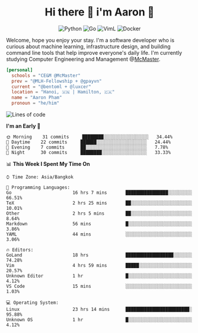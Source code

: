 <h1 align="center">Hi there 👋 i'm Aaron 🐍</h1>

<p align="center">
    <img alt="Python" src="https://img.shields.io/badge/-Python-blue?style=flat-square&logo=python&logoColor=white" />
    <img alt="Go" src="https://img.shields.io/badge/-Golang-46a2f1?style=flat-square&logo=go&logoColor=white" />
    <img alt="VimL" src="https://img.shields.io/badge/-VimL-66d124?style=flat-square&logo=vim&logoColor=white" />
    <img alt="Docker" src="https://img.shields.io/badge/-Docker-1bd7de?style=flat-square&logo=docker&logoColor=white" />
</p>

Welcome, hope you enjoy your stay. I'm a software developer who is curious about machine learning, infrastructure design, and building command line tools that help improve everyone's daily life. I'm currently studying Computer Engineering and Management @[McMaster](https://www.mcmaster.ca/).

```toml
[personal]
  schools = "CE&M @McMaster"
  prev = "@MLH-Fellowship + @gpayvn"
  current = "@bentoml + @luxcer"
  location = "Hanoi, 🇻🇳 | Hamilton, 🇨🇦"
  name = "Aaron Pham"
  pronoun = "he/him"
```


<!--START_SECTION:waka-->
![Lines of code](https://img.shields.io/badge/From%20Hello%20World%20I%27ve%20Written-768839%20lines%20of%20code-blue)

**I'm an Early 🐤** 

```text
🌞 Morning    31 commits     ████████░░░░░░░░░░░░░░░░░   34.44% 
🌆 Daytime    22 commits     ██████░░░░░░░░░░░░░░░░░░░   24.44% 
🌃 Evening    7 commits      ██░░░░░░░░░░░░░░░░░░░░░░░   7.78% 
🌙 Night      30 commits     ████████░░░░░░░░░░░░░░░░░   33.33%

```


📊 **This Week I Spent My Time On** 

```text
⌚︎ Time Zone: Asia/Bangkok

💬 Programming Languages: 
Go                       16 hrs 7 mins       ████████████████░░░░░░░░░   66.51% 
TeX                      2 hrs 25 mins       ██░░░░░░░░░░░░░░░░░░░░░░░   10.01% 
Other                    2 hrs 5 mins        ██░░░░░░░░░░░░░░░░░░░░░░░   8.64% 
Markdown                 56 mins             █░░░░░░░░░░░░░░░░░░░░░░░░   3.86% 
YAML                     44 mins             ░░░░░░░░░░░░░░░░░░░░░░░░░   3.06%

🔥 Editors: 
GoLand                   18 hrs              ██████████████████░░░░░░░   74.28% 
Vim                      4 hrs 59 mins       █████░░░░░░░░░░░░░░░░░░░░   20.57% 
Unknown Editor           1 hr                █░░░░░░░░░░░░░░░░░░░░░░░░   4.12% 
VS Code                  15 mins             ░░░░░░░░░░░░░░░░░░░░░░░░░   1.03%

💻 Operating System: 
Linux                    23 hrs 14 mins      ████████████████████████░   95.88% 
Unknown OS               1 hr                █░░░░░░░░░░░░░░░░░░░░░░░░   4.12%

```


<!--END_SECTION:waka-->

<!--
**aarnphm/aarnphm** is a ✨ _special_ ✨ repository because its `README.md` (this file) appears on your GitHub profile.

Here are some ideas to get you started:

- 🔭 I’m currently working on ...
- 🌱 I’m currently learning ...
- 👯 I’m looking to collaborate on ...
- 🤔 I’m looking for help with ...
- 💬 Ask me about ...
- 📫 How to reach me: ...
- 😄 Pronouns: ...
- ⚡ Fun fact: ...
-->
